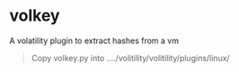 # volkey
A volatility plugin to extract hashes from a vm
>Copy volkey.py into ..../volitility/volitility/plugins/linux/
